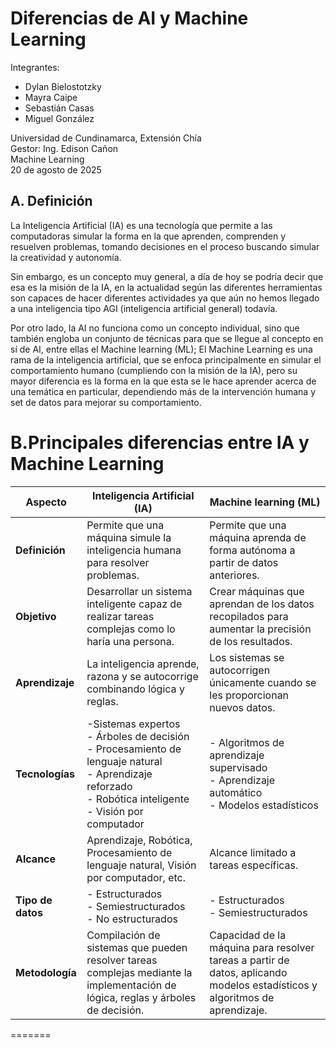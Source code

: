 # Diferencias de AI y Machine Learning

Integrantes:

- Dylan Bielostotzky
- Mayra Caipe
- Sebastián Casas
- Miguel González

Universidad de Cundinamarca, Extensión Chía  
Gestor: Ing. Edison Cañon  
Machine Learning  
20 de agosto de 2025

## A. Definición

 La Inteligencia Artificial (IA) es una tecnología que permite a las computadoras simular la forma en la que aprenden, comprenden y resuelven problemas, tomando decisiones en el proceso buscando simular la creatividad y autonomía.
 
 Sin embargo, es un concepto muy general, a día de hoy se podría decir que esa es la misión de la IA, en la actualidad según las diferentes herramientas son capaces de hacer diferentes actividades ya que aún no hemos llegado a una inteligencia tipo AGI (inteligencia artificial general) todavía.

Por otro lado, la AI no funciona como un concepto individual, sino que también engloba un conjunto de técnicas para que se llegue al concepto en sí de AI, entre ellas el Machine learning (ML); El Machine Learning es una rama de la inteligencia artificial, que se enfoca principalmente en simular el comportamiento humano (cumpliendo con la misión de la IA), pero su mayor diferencia es la forma en la que esta se le hace aprender acerca de una temática en particular, dependiendo más de la intervención humana y set de datos para mejorar su comportamiento.

# B.Principales diferencias entre IA y Machine Learning

| **Aspecto**      | **Inteligencia Artificial (IA)**                                                                 | **Machine learning (ML)**                                                                 |
|------------------|--------------------------------------------------------------------------------------------------|------------------------------------------------------------------------------------------------------|
| **Definición**   | Permite que una máquina simule la inteligencia humana para resolver problemas.                    | Permite que una máquina aprenda de forma autónoma a partir de datos anteriores.                      |
| **Objetivo**     | Desarrollar un sistema inteligente capaz de realizar tareas complejas como lo haría una persona.  | Crear máquinas que aprendan de los datos recopilados para aumentar la precisión de los resultados.   |
| **Aprendizaje**  | La inteligencia aprende, razona y se autocorrige combinando lógica y reglas.                  | Los sistemas se autocorrigen únicamente cuando se les proporcionan nuevos datos.                  |
| **Tecnologías**  | -Sistemas expertos  <br> - Árboles de decisión  <br> - Procesamiento de lenguaje natural  <br> - Aprendizaje reforzado  <br> - Robótica inteligente  <br> - Visión por computador | - Algoritmos de aprendizaje supervisado  <br> - Aprendizaje automático  <br> - Modelos estadísticos   |
| **Alcance**      | Aprendizaje, Robótica, Procesamiento de lenguaje natural, Visión por computador, etc.             | Alcance limitado a tareas específicas.                 |
| **Tipo de datos**| - Estructurados  <br> - Semiestructurados  <br> - No estructurados                                | - Estructurados  <br> - Semiestructurados                                                            |
| **Metodología**  | Compilación de sistemas que pueden resolver tareas complejas mediante la implementación de lógica, reglas y árboles de decisión. | Capacidad de la máquina para resolver tareas a partir de datos, aplicando modelos estadísticos y algoritmos de aprendizaje. |
=======
